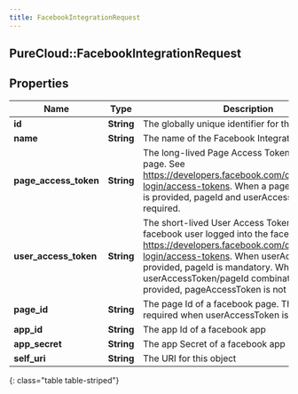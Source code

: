 ```yaml
---
title: FacebookIntegrationRequest
---
```

## PureCloud::FacebookIntegrationRequest

## Properties

|Name | Type | Description | Notes|
|------------ | ------------- | ------------- | -------------|
| **id** | **String** | The globally unique identifier for the object. | [optional] |
| **name** | **String** | The name of the Facebook Integration | |
| **page_access_token** | **String** | The long-lived Page Access Token of a facebook page.  See https://developers.facebook.com/docs/facebook-login/access-tokens.  When a pageAccessToken is provided, pageId and userAccessToken are not required. | [optional] |
| **user_access_token** | **String** | The short-lived User Access Token of the facebook user logged into the facebook app.  See https://developers.facebook.com/docs/facebook-login/access-tokens.  When userAccessToken is provided, pageId is mandatory.  When userAccessToken/pageId combination is provided, pageAccessToken is not required. | [optional] |
| **page_id** | **String** | The page Id of a facebook page. The pageId is required when userAccessToken is provided. | [optional] |
| **app_id** | **String** | The app Id of a facebook app | |
| **app_secret** | **String** | The app Secret of a facebook app | [optional] |
| **self_uri** | **String** | The URI for this object | [optional] |
{: class="table table-striped"}


